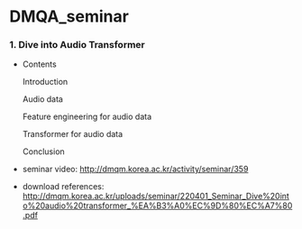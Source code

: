 # DMQA_seminar



### 1. Dive into Audio Transformer

- Contents

  Introduction
  
  Audio data
  
  Feature engineering for audio data
  
  Transformer for audio data
  
  Conclusion
  
- seminar video: <http://dmqm.korea.ac.kr/activity/seminar/359>
- download references: <http://dmqm.korea.ac.kr/uploads/seminar/220401_Seminar_Dive%20into%20audio%20transformer_%EA%B3%A0%EC%9D%80%EC%A7%80.pdf>
